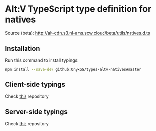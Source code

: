 # Alt:V TypeScript type definition for natives

Source (beta): http://alt-cdn.s3.nl-ams.scw.cloud/beta/utils/natives.d.ts

## Installation

Run this command to install typings:

```bash
npm install --save-dev github:OnyxGG/types-altv-natives#master
```

## Client-side typings

Check [this](https://github.com/OnyxGG/types-altv-c) repository

## Server-side typings

Check [this](https://github.com/OnyxGG/types-altv-s) repository

